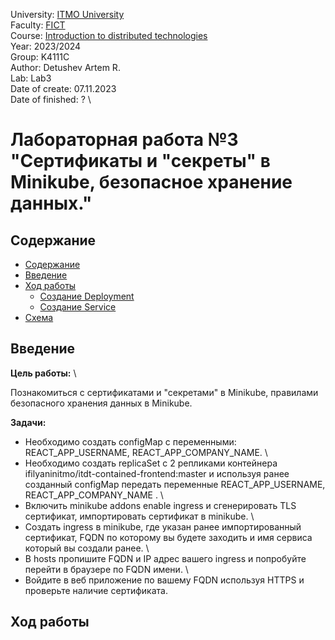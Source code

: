 University: [ITMO University](https://itmo.ru/ru/) \
Faculty: [FICT](https://fict.itmo.ru) \
Course: [Introduction to distributed technologies](https://github.com/itmo-ict-faculty/introduction-to-distributed-technologies) \
Year: 2023/2024 \
Group: K4111C \
Author: Detushev Artem R. \
Lab: Lab3 \
Date of create: 07.11.2023 \
Date of finished: ? \

# Лабораторная работа №3 "Сертификаты и "секреты" в Minikube, безопасное хранение данных."

## Содержание

- [Содержание](#содержание)
- [Введение](#введение)
- [Ход работы](#ход-работы)
  - [Создание Deployment](#создание-deployment)
  - [Создание Service](#создание-service)
- [Cхема](#схема)

## Введение

**Цель работы:** \

Познакомиться с сертификатами и "секретами" в Minikube, правилами безопасного хранения данных в Minikube.

**Задачи:**

- Необходимо создать configMap с переменными: REACT_APP_USERNAME, REACT_APP_COMPANY_NAME. \
- Необходимо создать replicaSet с 2 репликами контейнера ifilyaninitmo/itdt-contained-frontend:master и используя ранее созданный configMap передать переменные REACT_APP_USERNAME, REACT_APP_COMPANY_NAME . \
- Включить minikube addons enable ingress и сгенерировать TLS сертификат, импортировать сертификат в minikube. \
- Создать ingress в minikube, где указан ранее импортированный сертификат, FQDN по которому вы будете заходить и имя сервиса который вы создали ранее. \
- В hosts пропишите FQDN и IP адрес вашего ingress и попробуйте перейти в браузере по FQDN имени. \
- Войдите в веб приложение по вашему FQDN используя HTTPS и проверьте наличие сертификата.

## Ход работы